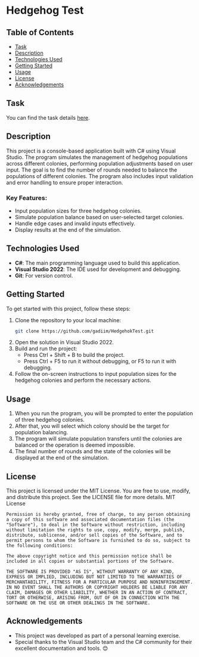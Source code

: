 # Hedgehog Test

## Table of Contents
- [Task](#task)
- [Description](#description)
- [Technologies Used](#technologies-used)
- [Getting Started](#getting-started)
- [Usage](#usage)
- [License](#license)
- [Acknowledgements](#acknowledgements)

## Task
You can find the task details [here](https://github.com/gadiim/HedgehokTest/blob/main/TASK.md).

## Description
This project is a console-based application built with C# using Visual Studio. The program simulates the management of hedgehog populations across different colonies, performing population adjustments based on user input. The goal is to find the number of rounds needed to balance the populations of different colonies. The program also includes input validation and error handling to ensure proper interaction.

### Key Features:
- Input population sizes for three hedgehog colonies.
- Simulate population balance based on user-selected target colonies.
- Handle edge cases and invalid inputs effectively.
- Display results at the end of the simulation.

## Technologies Used
- **C#**: The main programming language used to build this application.
- **Visual Studio 2022**: The IDE used for development and debugging.
- **Git**: For version control.

## Getting Started

To get started with this project, follow these steps:

1. Clone the repository to your local machine:
   ```bash
   git clone https://github.com/gadiim/HedgehokTest.git
   ```
2. Open the solution in Visual Studio 2022.
3. Build and run the project:
   - Press Ctrl + Shift + B to build the project.
   - Press Ctrl + F5 to run it without debugging, or F5 to run it with debugging.
5. Follow the on-screen instructions to input population sizes for the hedgehog colonies and perform the necessary actions.

## Usage

1. When you run the program, you will be prompted to enter the population of three hedgehog colonies.
2. After that, you will select which colony should be the target for population balancing.
3. The program will simulate population transfers until the colonies are balanced or the operation is deemed impossible.
4. The final number of rounds and the state of the colonies will be displayed at the end of the simulation.

## License

This project is licensed under the MIT License. You are free to use, modify, and distribute this project. See the LICENSE file for more details.
MIT License
```plaintext
Permission is hereby granted, free of charge, to any person obtaining a copy of this software and associated documentation files (the "Software"), to deal in the Software without restriction, including without limitation the rights to use, copy, modify, merge, publish, distribute, sublicense, and/or sell copies of the Software, and to permit persons to whom the Software is furnished to do so, subject to the following conditions:

The above copyright notice and this permission notice shall be included in all copies or substantial portions of the Software.

THE SOFTWARE IS PROVIDED "AS IS", WITHOUT WARRANTY OF ANY KIND, EXPRESS OR IMPLIED, INCLUDING BUT NOT LIMITED TO THE WARRANTIES OF MERCHANTABILITY, FITNESS FOR A PARTICULAR PURPOSE AND NONINFRINGEMENT. IN NO EVENT SHALL THE AUTHORS OR COPYRIGHT HOLDERS BE LIABLE FOR ANY CLAIM, DAMAGES OR OTHER LIABILITY, WHETHER IN AN ACTION OF CONTRACT, TORT OR OTHERWISE, ARISING FROM, OUT OF OR IN CONNECTION WITH THE SOFTWARE OR THE USE OR OTHER DEALINGS IN THE SOFTWARE.
```

## Acknowledgements

- This project was developed as part of a personal learning exercise.
- Special thanks to the Visual Studio team and the C# community for their excellent documentation and tools. 😊
